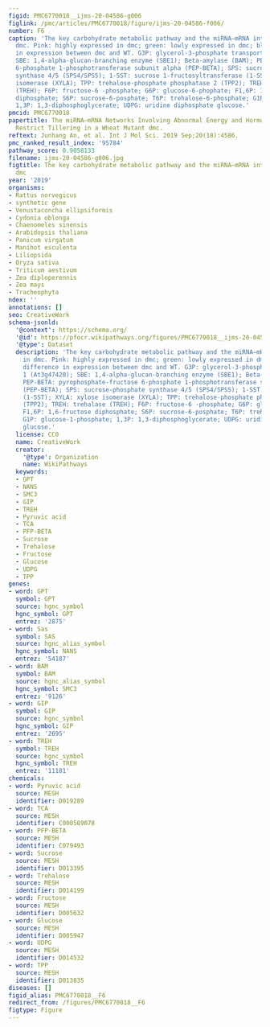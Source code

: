 ```yaml
---
figid: PMC6770018__ijms-20-04586-g006
figlink: /pmc/articles/PMC6770018/figure/ijms-20-04586-f006/
number: F6
caption: 'The key carbohydrate metabolic pathway and the miRNA–mRNA interactions in
  dmc. Pink: highly expressed in dmc; green: lowly expressed in dmc; blue: no difference
  in expression between dmc and WT. G3P: glycerol-3-phosphate transporter 1 (At3g47420);
  SBE: 1,4-alpha-glucan-branching enzyme (SBE1); Beta-amylase (BAM); PEP-BETA: pyrophosphate-fructose
  6-phosphate 1-phosphotransferase subunit alpha (PEP-BETA); SPS: sucrose-phosphate
  synthase 4/5 (SPS4/SPS5); 1-SST: sucrose 1-fructosyltransferase (1-SST); XYLA: xylose
  isomerase (XYLA); TPP: trehalose-phosphate phosphatase 2 (TPP2); TREH: trehalase
  (TREH); F6P: fructose-6 -phosphate; G6P: glucose-6-phophate; F1,6P: 1,6-fructose
  diphosphate; S6P: sucrose-6-posphate; T6P: trehalose-6-phosphate; G1P: glucose-1-phosphate;
  1,3P: 1,3-diphosphoglycerate; UDPG: uridine diphosphate glucose.'
pmcid: PMC6770018
papertitle: The miRNA–mRNA Networks Involving Abnormal Energy and Hormone Metabolisms
  Restrict Tillering in a Wheat Mutant dmc.
reftext: Junhang An, et al. Int J Mol Sci. 2019 Sep;20(18):4586.
pmc_ranked_result_index: '95784'
pathway_score: 0.9058133
filename: ijms-20-04586-g006.jpg
figtitle: The key carbohydrate metabolic pathway and the miRNA–mRNA interactions in
  dmc
year: '2019'
organisms:
- Rattus norvegicus
- synthetic gene
- Venustaconcha ellipsiformis
- Cydonia oblonga
- Chaenomeles sinensis
- Arabidopsis thaliana
- Panicum virgatum
- Manihot esculenta
- Liliopsida
- Oryza sativa
- Triticum aestivum
- Zea diploperennis
- Zea mays
- Tracheophyta
ndex: ''
annotations: []
seo: CreativeWork
schema-jsonld:
  '@context': https://schema.org/
  '@id': https://pfocr.wikipathways.org/figures/PMC6770018__ijms-20-04586-g006.html
  '@type': Dataset
  description: 'The key carbohydrate metabolic pathway and the miRNA–mRNA interactions
    in dmc. Pink: highly expressed in dmc; green: lowly expressed in dmc; blue: no
    difference in expression between dmc and WT. G3P: glycerol-3-phosphate transporter
    1 (At3g47420); SBE: 1,4-alpha-glucan-branching enzyme (SBE1); Beta-amylase (BAM);
    PEP-BETA: pyrophosphate-fructose 6-phosphate 1-phosphotransferase subunit alpha
    (PEP-BETA); SPS: sucrose-phosphate synthase 4/5 (SPS4/SPS5); 1-SST: sucrose 1-fructosyltransferase
    (1-SST); XYLA: xylose isomerase (XYLA); TPP: trehalose-phosphate phosphatase 2
    (TPP2); TREH: trehalase (TREH); F6P: fructose-6 -phosphate; G6P: glucose-6-phophate;
    F1,6P: 1,6-fructose diphosphate; S6P: sucrose-6-posphate; T6P: trehalose-6-phosphate;
    G1P: glucose-1-phosphate; 1,3P: 1,3-diphosphoglycerate; UDPG: uridine diphosphate
    glucose.'
  license: CC0
  name: CreativeWork
  creator:
    '@type': Organization
    name: WikiPathways
  keywords:
  - GPT
  - NANS
  - SMC3
  - GIP
  - TREH
  - Pyruvic acid
  - TCA
  - PFP-BETA
  - Sucrose
  - Trehalose
  - Fructose
  - Glucose
  - UDPG
  - TPP
genes:
- word: GPT
  symbol: GPT
  source: hgnc_symbol
  hgnc_symbol: GPT
  entrez: '2875'
- word: Sas
  symbol: SAS
  source: hgnc_alias_symbol
  hgnc_symbol: NANS
  entrez: '54187'
- word: BAM
  symbol: BAM
  source: hgnc_alias_symbol
  hgnc_symbol: SMC3
  entrez: '9126'
- word: GIP
  symbol: GIP
  source: hgnc_symbol
  hgnc_symbol: GIP
  entrez: '2695'
- word: TREH
  symbol: TREH
  source: hgnc_symbol
  hgnc_symbol: TREH
  entrez: '11181'
chemicals:
- word: Pyruvic acid
  source: MESH
  identifier: D019289
- word: TCA
  source: MESH
  identifier: C000589078
- word: PFP-BETA
  source: MESH
  identifier: C079493
- word: Sucrose
  source: MESH
  identifier: D013395
- word: Trehalose
  source: MESH
  identifier: D014199
- word: Fructose
  source: MESH
  identifier: D005632
- word: Glucose
  source: MESH
  identifier: D005947
- word: UDPG
  source: MESH
  identifier: D014532
- word: TPP
  source: MESH
  identifier: D013835
diseases: []
figid_alias: PMC6770018__F6
redirect_from: /figures/PMC6770018__F6
figtype: Figure
---
```

